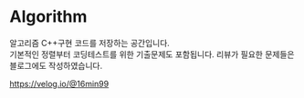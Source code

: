 # Algorithm
알고리즘 C++구현 코드를 저장하는 공간입니다.  
기본적인 정렬부터 코딩테스트를 위한 기출문제도 포함됩니다.
리뷰가 필요한 문제들은 블로그에도 작성하였습니다.


https://velog.io/@16min99


# 

## 
###
